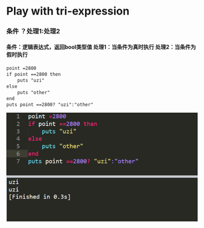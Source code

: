 # Play with tri-expression



### 条件 ？处理1:处理2

#### 条件：逻辑表达式，返回bool类型值 处理1：当条件为**真**时执行 处理2：当条件为**假**时执行

```text
point =2800 
if point ==2800 then
	puts "uzi"
else 
	puts "other"
end
puts point ==2800? "uzi":"other"
```

![tri-expression](../.gitbook/assets/image%20%28134%29.png)

